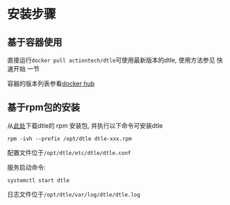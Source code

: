 # 安装步骤

## 基于容器使用

直接运行`docker pull actiontech/dtle`可使用最新版本的dtle, 使用方法参见 快速开始 一节

容器的版本列表参看[docker hub](https://hub.docker.com/r/actiontech/dtle/tags/)

## 基于rpm包的安装

从[此处](https://github.com/actiontech/dtle/releases)下载dtle的 rpm 安装包, 并执行以下命令可安装dtle


```
rpm -ivh --prefix /opt/dtle dtle-xxx.rpm
```

配置文件位于`/opt/dtle/etc/dtle/dtle.conf`

服务启动命令: 
```
systemctl start dtle
```

日志文件位于`/opt/dtle/var/log/dtle/dtle.log`